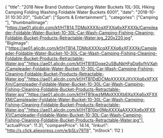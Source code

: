 {
	"title": "2018 New Brand Outdoor Camping Water Buckets 10L-30L Hiking Camping Folding Washing Foldable Water Buckets 6001",
	"date": "2018-10-31 10:30:20",
	"SubCat": ["Sports & Entertainment"],
	"categories": ["Camping "],
	"thumbnailImage": "https://ae01.alicdn.com/kf/HTB14.TDMpXXXXcqXFXXq6xXFXXXk/Campleader-Foldable-Water-Bucket-10-30L-Car-Wash-Camping-Fishing-Cleaning-Foldable-Bucket-Products-Retractable-Water.jpg_220x220.jpg",
	"BigImage": ["https://ae01.alicdn.com/kf/HTB14.TDMpXXXXcqXFXXq6xXFXXXk/Campleader-Foldable-Water-Bucket-10-30L-Car-Wash-Camping-Fishing-Cleaning-Foldable-Bucket-Products-Retractable-Water.jpg","https://ae01.alicdn.com/kf/HTB1EDoqe2uSBuNkHFqDq6xfhVXah/Campleader-Foldable-Water-Bucket-10-30L-Car-Wash-Camping-Fishing-Cleaning-Foldable-Bucket-Products-Retractable-Water.jpg","https://ae01.alicdn.com/kf/HTB1DdDCMpXXXXXJXVXXq6xXFXXXm/Campleader-Foldable-Water-Bucket-10-30L-Car-Wash-Camping-Fishing-Cleaning-Foldable-Bucket-Products-Retractable-Water.jpg","https://ae01.alicdn.com/kf/HTB1kwzMMpXXXXb6XpXXq6xXFXXXM/Campleader-Foldable-Water-Bucket-10-30L-Car-Wash-Camping-Fishing-Cleaning-Foldable-Bucket-Products-Retractable-Water.jpg","https://ae01.alicdn.com/kf/HTB10pr0MpXXXXaAXXXXq6xXFXXX1/Campleader-Foldable-Water-Bucket-10-30L-Car-Wash-Camping-Fishing-Cleaning-Foldable-Bucket-Products-Retractable-Water.jpg"],
	"actualPrice": 11.31,
	"comparePrice": 14.14,
	"linkurl": "http://s.click.aliexpress.com/e/bSLv79T6",
	"inStock": 112
}
